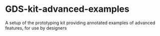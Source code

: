 # GDS-kit-advanced-examples
A setup of the prototyping kit providing annotated examples of advanced features, for use by designers
